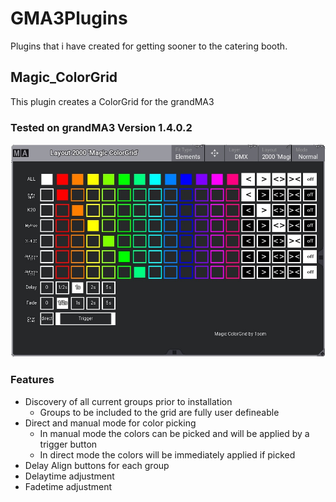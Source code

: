 # GMA3Plugins
Plugins that i have created for getting sooner to the catering booth. 

## Magic_ColorGrid
This plugin creates a ColorGrid for the grandMA3

### Tested on grandMA3 Version 1.4.0.2
![Magic_ColorGrid_ScreenShot](/Magic_ColorGrid_ScreenShot.png)

### Features
* Discovery of all current groups prior to installation
  * Groups to be included to the grid are fully user defineable
* Direct and manual mode for color picking
  * In manual mode the colors can be picked and will be applied by a trigger button
  * In direct mode the colors will be immediately applied if picked
* Delay Align buttons for each group
* Delaytime adjustment 
* Fadetime adjustment


